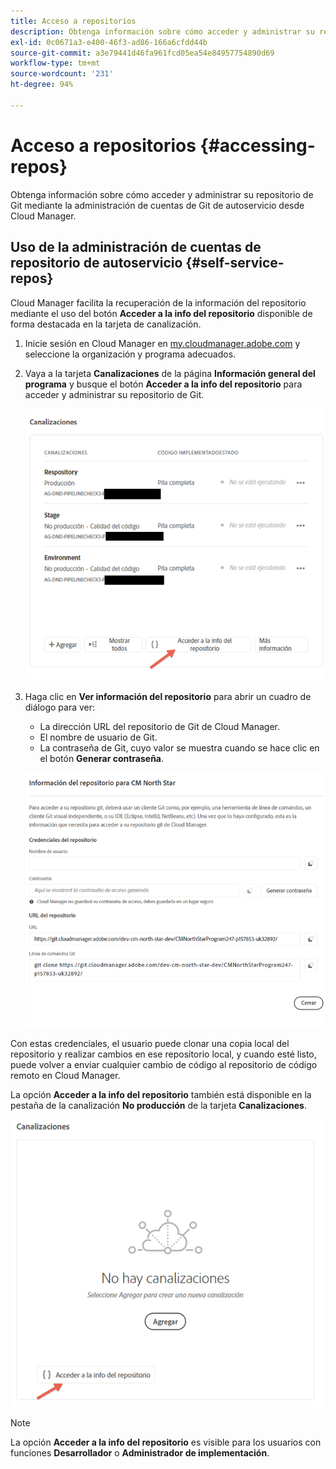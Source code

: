 ```yaml
---
title: Acceso a repositorios
description: Obtenga información sobre cómo acceder y administrar su repositorio de Git mediante la administración de cuentas de Git de autoservicio desde Cloud Manager.
exl-id: 0c0671a3-e400-46f3-ad86-166a6cfdd44b
source-git-commit: a3e79441d46fa961fcd05ea54e84957754890d69
workflow-type: tm+mt
source-wordcount: '231'
ht-degree: 94%

---
```


# Acceso a repositorios {#accessing-repos}

Obtenga información sobre cómo acceder y administrar su repositorio de Git mediante la administración de cuentas de Git de autoservicio desde Cloud Manager.

## Uso de la administración de cuentas de repositorio de autoservicio {#self-service-repos}

Cloud Manager facilita la recuperación de la información del repositorio mediante el uso del botón **Acceder a la info del repositorio** disponible de forma destacada en la tarjeta de canalización.

1. Inicie sesión en Cloud Manager en [my.cloudmanager.adobe.com](https://my.cloudmanager.adobe.com/) y seleccione la organización y programa adecuados.

1. Vaya a la tarjeta **Canalizaciones** de la página **Información general del programa** y busque el botón **Acceder a la info del repositorio** para acceder y administrar su repositorio de Git.

   ![Botón Acceder a la info del repositorio en la tarjeta Entornos](/help/implementing/cloud-manager/assets/repos/access-repo1.png)

1. Haga clic en **Ver información del repositorio** para abrir un cuadro de diálogo para ver:

   * La dirección URL del repositorio de Git de Cloud Manager.
   * El nombre de usuario de Git.
   * La contraseña de Git, cuyo valor se muestra cuando se hace clic en el botón **Generar contraseña**.

   ![Vista de información de repositorios](/help/implementing/cloud-manager/assets/repos/access-repo-create.png)

Con estas credenciales, el usuario puede clonar una copia local del repositorio y realizar cambios en ese repositorio local, y cuando esté listo, puede volver a enviar cualquier cambio de código al repositorio de código remoto en Cloud Manager.

La opción **Acceder a la info del repositorio** también está disponible en la pestaña de la canalización **No producción** de la tarjeta **Canalizaciones**.

![Botón Acceder a la info del repositorio en la pestaña No producción](/help/implementing/cloud-manager/assets/repos/access-repo-nonprod.png)

>[!NOTE]
>
>La opción **Acceder a la info del repositorio** es visible para los usuarios con funciones **Desarrollador** o **Administrador de implementación**.
